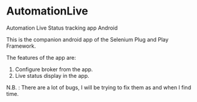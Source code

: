 # AutomationLive
Automation Live Status tracking app Android

This is the companion android app of the Selenium Plug and Play Framework.

The features of the app are:

1. Configure broker from the app.
2. Live status display in the app.


N.B. : There are a lot of bugs, I will be trying to fix them as and when I find time.
